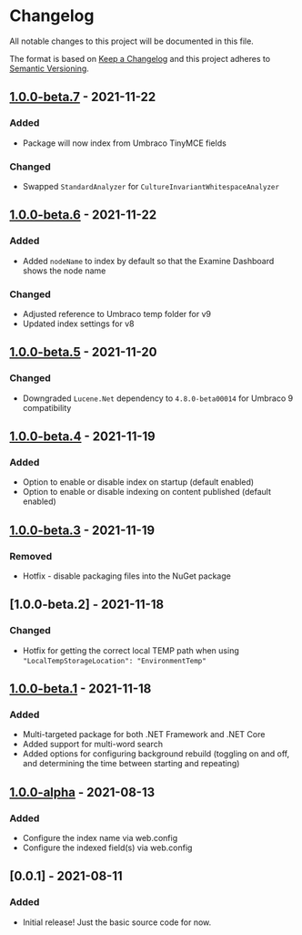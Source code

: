 # Changelog

All notable changes to this project will be documented in this file.

The format is based on [Keep a Changelog](https://keepachangelog.com/) and this project adheres to [Semantic Versioning](https://semver.org/).

## [1.0.0-beta.7] - 2021-11-22
### Added
- Package will now index from Umbraco TinyMCE fields

### Changed
- Swapped `StandardAnalyzer` for `CultureInvariantWhitespaceAnalyzer`

## [1.0.0-beta.6] - 2021-11-22
### Added
- Added `nodeName` to index by default so that the Examine Dashboard shows the node name

### Changed
- Adjusted reference to Umbraco temp folder for v9
- Updated index settings for v8

## [1.0.0-beta.5] - 2021-11-20
### Changed
- Downgraded `Lucene.Net` dependency to `4.8.0-beta00014` for Umbraco 9 compatibility

## [1.0.0-beta.4] - 2021-11-19
### Added
- Option to enable or disable index on startup (default enabled)
- Option to enable or disable indexing on content published (default enabled)

## [1.0.0-beta.3] - 2021-11-19
### Removed
- Hotfix - disable packaging files into the NuGet package

## [1.0.0-beta.2] - 2021-11-18
### Changed
- Hotfix for getting the correct local TEMP path when using `"LocalTempStorageLocation": "EnvironmentTemp"`

## [1.0.0-beta.1] - 2021-11-18
### Added
- Multi-targeted package for both .NET Framework and .NET Core
- Added support for multi-word search
- Added options for configuring background rebuild (toggling on and off, and determining the time between starting and repeating)

## [1.0.0-alpha] - 2021-08-13
### Added
- Configure the index name via web.config
- Configure the indexed field(s) via web.config

## [0.0.1] - 2021-08-11
### Added
- Initial release! Just the basic source code for now.

[1.0.0-beta.7]: https://github.com/rickbutterfield/Our.Umbraco.SearchSpellCheck/releases/tag/release-1.0.0-beta.7
[1.0.0-beta.6]: https://github.com/rickbutterfield/Our.Umbraco.SearchSpellCheck/releases/tag/release-1.0.0-beta.6
[1.0.0-beta.5]: https://github.com/rickbutterfield/Our.Umbraco.SearchSpellCheck/releases/tag/release-1.0.0-beta.5
[1.0.0-beta.4]: https://github.com/rickbutterfield/Our.Umbraco.SearchSpellCheck/releases/tag/release-1.0.0-beta.4
[1.0.0-beta.3]: https://github.com/rickbutterfield/Our.Umbraco.SearchSpellCheck/releases/tag/release-1.0.0-beta.3
[1.0.0-beta.1]: https://github.com/rickbutterfield/Our.Umbraco.SearchSpellCheck/releases/tag/release-1.0.0-beta.1
[1.0.0-alpha.2]: https://github.com/rickbutterfield/Our.Umbraco.SearchSpellCheck/releases/tag/release-1.0.0-alpha.2
[1.0.0-alpha]: https://github.com/rickbutterfield/Our.Umbraco.SearchSpellCheck/releases/tag/release-1.0.0-alpha

